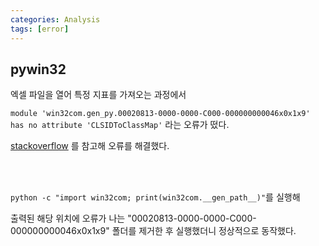 ```yaml
---
categories: Analysis
tags: [error]
---
```


## pywin32
엑셀 파일을 열어 특정 지표를 가져오는 과정에서

`module 'win32com.gen_py.00020813-0000-0000-C000-000000000046x0x1x9' has no attribute 'CLSIDToClassMap'` 라는 오류가 떴다.

[stackoverflow](https://stackoverflow.com/questions/52889704/python-win32com-excel-com-model-started-generating-errors) 를 참고해 오류를 해결했다.


<br><br>

`python -c "import win32com; print(win32com.__gen_path__)"`를 실행해 

출력된 해당 위치에 오류가 나는 "00020813-0000-0000-C000-000000000046x0x1x9" 폴더를 제거한 후 실행했더니 정상적으로 동작했다.
